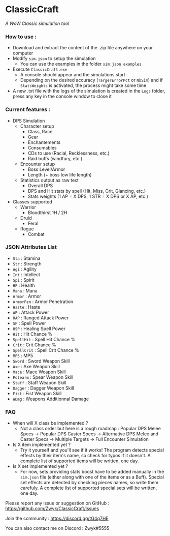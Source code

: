# ClassicCraft
*A WoW Classic simulation tool*

### How to use :
- Download and extract the content of the .zip file anywhere on your computer
- Modify `sim.json` to setup the simulation
	- You can use the examples in the folder `sim.json examples`
- Execute `ClassicCraft.exe`
	- A console should appear and the simulations start
	- Depending on the desired accuracy (`TargerErrorPct` or `NbSim`) and if `StatsWeights` is activated, the process might take some time
- A new .txt file with the logs of the simulation is created in the `Logs` folder, press any key in the console window to close it

### Current features :
- DPS Simulation
	- Character setup
		- Class, Race
		- Gear
		- Enchantements
		- Consumables
		- CDs to use (Racial, Recklessness, etc.)
		- Raid buffs (windfury, etc.)
	- Encounter setup
		- Boss Level/Armor
		- Length (+ boss low life length)
	- Statistics output as raw text
		- Overall DPS
		- DPS and Hit stats by spell (Hit, Miss, Crit, Glancing, etc.)
		- Stats weights (1 AP = X DPS, 1 STR = X DPS or X AP, etc.)
- Classes supported
	- Warrior
		- Bloodthirst 1H / 2H
	- Druid
		- Feral
	- Rogue
		- Combat

### JSON Attributes List
- `Sta` : Stamina
- `Str` : Strength
- `Agi` : Agility
- `Int` : Intellect
- `Spi` : Spirit
- `HP` : Health
- `Mana` : Mana
- `Armor` : Armor
- `ArmorPen` : Armor Penetration
- `Haste` : Haste
- `AP` : Attack Power
- `RAP` : Ranged Attack Power
- `SP` : Spell Power
- `HSP` : Healing Spell Power
- `Hit` : Hit Chance %
- `SpellHit` : Spell Hit Chance %
- `Crit` : Crit Chance %
- `SpellCrit` : Spell Crit Chance %
- `MP5` : MP5
- `Sword` : Sword Weapon Skill
- `Axe` : Axe Weapon Skill
- `Mace` : Mace Weapon Skill
- `Polearm` : Spear Weapon Skill
- `Staff` : Staff Weapon Skill
- `Dagger` : Dagger Weapon Skill
- `Fist` : Fist Weapon Skill
- `WDmg` : Weapons Additionnal Damage

### FAQ
- When will X class be implemented ?
	- Not a class order but here is a rough roadmap : Popular DPS Melee Specs -> Popular DPS Caster Specs -> Alternative DPS Melee and Caster Specs -> Multiple Targets -> Full Encounter Simulation
- Is X item implemented yet ?
	- Try it yourself and you'll see if it works! The program detects special effects by their item's name, so check for typos if it doesn't. A complete list of supported items will be written, one day.
- Is X set implemented yet ?
	- For now, sets providing stats boost have to be added manually in the `sim.json` file (either along with one of the items or as a Buff). Special set effects are detected by checking pieces names, so write them carefuly. A complete list of supported special sets will be written, one day.


Please report any issue or suggestion on GitHub : https://github.com/Zwyk/ClassicCraft/issues

Join the community : https://discord.gg/tG4q7HE

You can also contact me on Discord : Zwyk#5555
